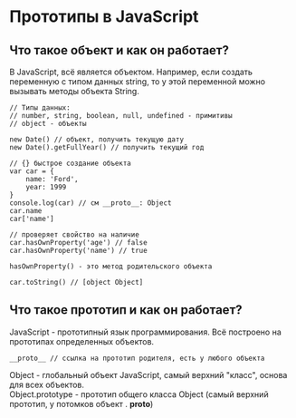 # Прототипы в JavaScript

## Что такое объект и как он работает?
В JavaScript, всё является объектом. Например, если создать переменную с типом данных string, то у этой переменной можно вызывать методы объекта String.

    // Типы данных:
    // number, string, boolean, null, undefined - примитивы
    // object - объекты

    new Date() // объект, получить текущую дату
    new Date().getFullYear() // получить текущий год
    
    // {} быстрое создание объекта
    var car = {
        name: 'Ford',
        year: 1999
    }
    console.log(car) // см __proto__: Object
    car.name
    car['name']
    
    // проверяет свойство на наличие
    car.hasOwnProperty('age') // false
    car.hasOwnProperty('name') // true

    hasOwnProperty() - это метод родительского объекта

    car.toString() // [object Object]

## Что такое прототип и как он работает?
JavaScript - прототипный язык программирования. Всё построено на прототипах определенных объектов.

    __proto__ // ссылка на прототип родителя, есть у любого объекта

Object - глобальный объект JavaScript, самый верхний "класс", основа для всех объектов.<br />
Object.prototype - прототип общего класса Object (самый верхний прототип, у потомков объект . __proto__)
    
